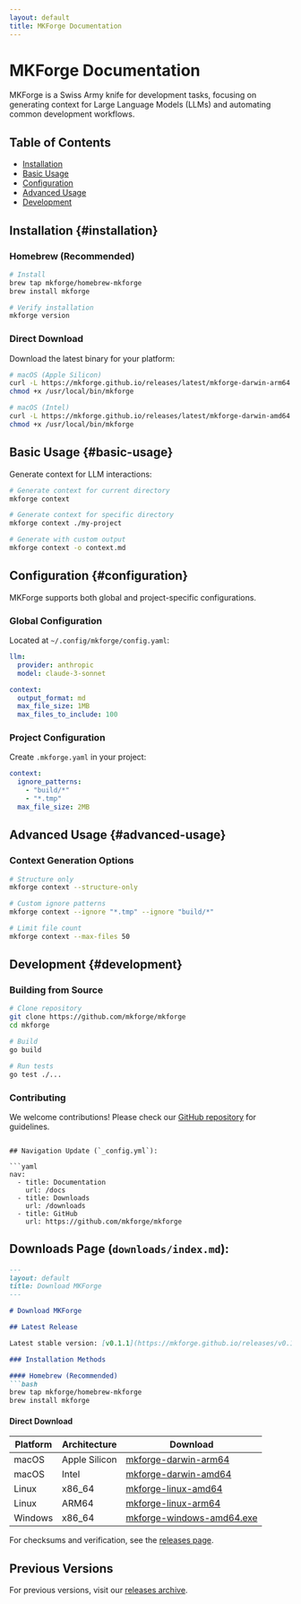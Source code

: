 ```yaml
---
layout: default
title: MKForge Documentation
---
```


# MKForge Documentation

MKForge is a Swiss Army knife for development tasks, focusing on generating context for Large Language Models (LLMs) and automating common development workflows.

## Table of Contents
- [Installation](#installation)
- [Basic Usage](#basic-usage)
- [Configuration](#configuration)
- [Advanced Usage](#advanced-usage)
- [Development](#development)

## Installation {#installation}

### Homebrew (Recommended)
```bash
# Install
brew tap mkforge/homebrew-mkforge
brew install mkforge

# Verify installation
mkforge version
```

### Direct Download
Download the latest binary for your platform:

```bash
# macOS (Apple Silicon)
curl -L https://mkforge.github.io/releases/latest/mkforge-darwin-arm64 -o /usr/local/bin/mkforge
chmod +x /usr/local/bin/mkforge

# macOS (Intel)
curl -L https://mkforge.github.io/releases/latest/mkforge-darwin-amd64 -o /usr/local/bin/mkforge
chmod +x /usr/local/bin/mkforge
```

## Basic Usage {#basic-usage}

Generate context for LLM interactions:

```bash
# Generate context for current directory
mkforge context

# Generate context for specific directory
mkforge context ./my-project

# Generate with custom output
mkforge context -o context.md
```

## Configuration {#configuration}

MKForge supports both global and project-specific configurations.

### Global Configuration
Located at `~/.config/mkforge/config.yaml`:

```yaml
llm:
  provider: anthropic
  model: claude-3-sonnet

context:
  output_format: md
  max_file_size: 1MB
  max_files_to_include: 100
```

### Project Configuration
Create `.mkforge.yaml` in your project:

```yaml
context:
  ignore_patterns:
    - "build/*"
    - "*.tmp"
  max_file_size: 2MB
```

## Advanced Usage {#advanced-usage}

### Context Generation Options
```bash
# Structure only
mkforge context --structure-only

# Custom ignore patterns
mkforge context --ignore "*.tmp" --ignore "build/*"

# Limit file count
mkforge context --max-files 50
```

## Development {#development}

### Building from Source
```bash
# Clone repository
git clone https://github.com/mkforge/mkforge
cd mkforge

# Build
go build

# Run tests
go test ./...
```

### Contributing
We welcome contributions! Please check our [GitHub repository](https://github.com/mkforge/mkforge) for guidelines.
```

## Navigation Update (`_config.yml`):

```yaml
nav:
  - title: Documentation
    url: /docs
  - title: Downloads
    url: /downloads
  - title: GitHub
    url: https://github.com/mkforge/mkforge
```

## Downloads Page (`downloads/index.md`):

```markdown
---
layout: default
title: Download MKForge
---

# Download MKForge

## Latest Release

Latest stable version: [v0.1.1](https://mkforge.github.io/releases/v0.1.1)

### Installation Methods

#### Homebrew (Recommended)
```bash
brew tap mkforge/homebrew-mkforge
brew install mkforge
```

#### Direct Download

| Platform | Architecture | Download |
|----------|-------------|-----------|
| macOS | Apple Silicon | [mkforge-darwin-arm64](https://mkforge.github.io/releases/latest/mkforge-darwin-arm64) |
| macOS | Intel | [mkforge-darwin-amd64](https://mkforge.github.io/releases/latest/mkforge-darwin-amd64) |
| Linux | x86_64 | [mkforge-linux-amd64](https://mkforge.github.io/releases/latest/mkforge-linux-amd64) |
| Linux | ARM64 | [mkforge-linux-arm64](https://mkforge.github.io/releases/latest/mkforge-linux-arm64) |
| Windows | x86_64 | [mkforge-windows-amd64.exe](https://mkforge.github.io/releases/latest/mkforge-windows-amd64.exe) |

For checksums and verification, see the [releases page](https://mkforge.github.io/releases/latest).

## Previous Versions

For previous versions, visit our [releases archive](https://mkforge.github.io/releases).
